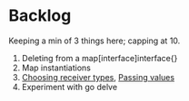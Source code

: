 # Backlog
Keeping a min of 3 things here; capping at 10.

1. Deleting from a map[interface]interface{}
1. Map instantiations
1. [Choosing receiver types](https://github.com/golang/go/wiki/CodeReviewComments#receiver-type), [Passing values](https://github.com/golang/go/wiki/CodeReviewComments#pass-values)
1. Experiment with go delve